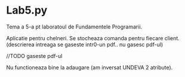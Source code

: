 # Lab5.py
Tema a 5-a pt laboratoul de Fundamentele Programarii.

Aplicatie pentru chelneri. Se stocheaza comanda pentru fiecare client.
(descrierea intreaga se gaseste intr0-un pdf.. nu gasesc pdf-ul)

//TODO gaseste pdf-ul

Nu functioneaza bine la adaugare (am inversat UNDEVA 2 atribute).
